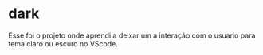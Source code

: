 # dark
Esse foi o projeto onde aprendi a deixar um a interação com o usuario para tema claro ou escuro no  VScode.
